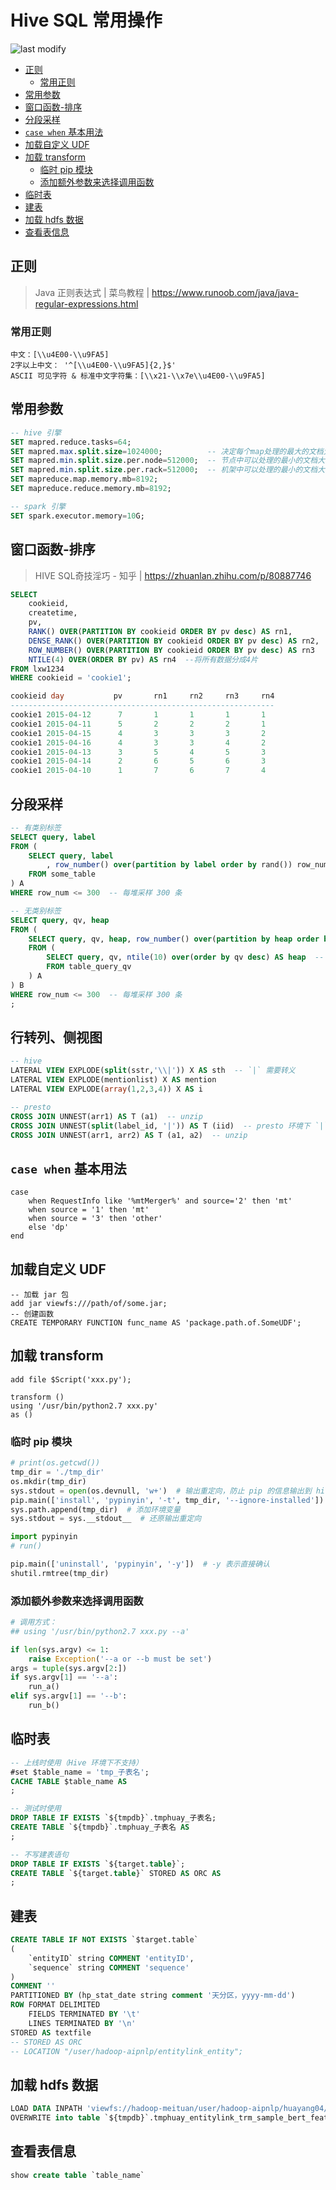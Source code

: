 Hive SQL 常用操作
===
<!--START_SECTION:badge-->

![last modify](https://img.shields.io/static/v1?label=last%20modify&message=2025-07-08%2016%3A53%3A13&color=yellowgreen&style=flat-square)

<!--END_SECTION:badge-->

- [正则](#正则)
    - [常用正则](#常用正则)
- [常用参数](#常用参数)
- [窗口函数-排序](#窗口函数-排序)
- [分段采样](#分段采样)
- [`case when` 基本用法](#case-when-基本用法)
- [加载自定义 UDF](#加载自定义-udf)
- [加载 transform](#加载-transform)
    - [临时 pip 模块](#临时-pip-模块)
    - [添加额外参数来选择调用函数](#添加额外参数来选择调用函数)
- [临时表](#临时表)
- [建表](#建表)
- [加载 hdfs 数据](#加载-hdfs-数据)
- [查看表信息](#查看表信息)

## 正则
> Java 正则表达式 | 菜鸟教程 | https://www.runoob.com/java/java-regular-expressions.html

### 常用正则
```
中文：[\\u4E00-\\u9FA5]
2字以上中文： '^[\\u4E00-\\u9FA5]{2,}$'
ASCII 可见字符 & 标准中文字符集：[\\x21-\\x7e\\u4E00-\\u9FA5]
```


## 常用参数
```sql
-- hive 引擎
SET mapred.reduce.tasks=64;
SET mapred.max.split.size=1024000;          -- 决定每个map处理的最大的文档大小，单位为B，越小 map 越多
SET mapred.min.split.size.per.node=512000;  -- 节点中可以处理的最小的文档大小（可以考虑设置为 max 的一半）
SET mapred.min.split.size.per.rack=512000;  -- 机架中可以处理的最小的文档大小（与 node 相同）
SET mapreduce.map.memory.mb=8192;
SET mapreduce.reduce.memory.mb=8192;

-- spark 引擎
SET spark.executor.memory=10G;
```


## 窗口函数-排序
> HIVE SQL奇技淫巧 - 知乎 | https://zhuanlan.zhihu.com/p/80887746
```sql
SELECT 
    cookieid,
    createtime,
    pv,
    RANK() OVER(PARTITION BY cookieid ORDER BY pv desc) AS rn1,         -- 1,1,3,3,5
    DENSE_RANK() OVER(PARTITION BY cookieid ORDER BY pv desc) AS rn2,   -- 1,1,2,2,3
    ROW_NUMBER() OVER(PARTITION BY cookieid ORDER BY pv desc) AS rn3    -- 1,2,3,4,5
    NTILE(4) OVER(ORDER BY pv) AS rn4  --将所有数据分成4片
FROM lxw1234 
WHERE cookieid = 'cookie1';

cookieid day           pv       rn1     rn2     rn3     rn4 
----------------------------------------------------------- 
cookie1 2015-04-12      7       1       1       1       1
cookie1 2015-04-11      5       2       2       2       1
cookie1 2015-04-15      4       3       3       3       2
cookie1 2015-04-16      4       3       3       4       2
cookie1 2015-04-13      3       5       4       5       3
cookie1 2015-04-14      2       6       5       6       3
cookie1 2015-04-10      1       7       6       7       4
```


## 分段采样
```sql
-- 有类别标签
SELECT query, label
FROM (
    SELECT query, label
        , row_number() over(partition by label order by rand()) row_num  -- 打乱每堆内部
    FROM some_table
) A
WHERE row_num <= 300  -- 每堆采样 300 条

-- 无类别标签
SELECT query, qv, heap
FROM (
    SELECT query, qv, heap, row_number() over(partition by heap order by rand()) row_num  -- 打乱每堆内部
    FROM (
        SELECT query, qv, ntile(10) over(order by qv desc) AS heap  -- 按 qv 降序分成 10 堆
        FROM table_query_qv
    ) A
) B
WHERE row_num <= 300  -- 每堆采样 300 条
;
```


<!-- ## 获取星期
```sql
pmod(datediff('#data#', '2012-01-01'), 7)  -- 返回 0-6 表示 星期日-星期六
``` -->


## 行转列、侧视图
```sql
-- hive
LATERAL VIEW EXPLODE(split(sstr,'\\|')) X AS sth  -- `|` 需要转义
LATERAL VIEW EXPLODE(mentionlist) X AS mention
LATERAL VIEW EXPLODE(array(1,2,3,4)) X AS i

-- presto
CROSS JOIN UNNEST(arr1) AS T (a1)  -- unzip
CROSS JOIN UNNEST(split(label_id, '|')) AS T (iid)  -- presto 环境下 `|` 不需要转义
CROSS JOIN UNNEST(arr1, arr2) AS T (a1, a2)  -- unzip

```

## `case when` 基本用法
```
case 
    when RequestInfo like '%mtMerger%' and source='2' then 'mt'
    when source = '1' then 'mt'
    when source = '3' then 'other' 
    else 'dp' 
end
```

## 加载自定义 UDF
```
-- 加载 jar 包
add jar viewfs:///path/of/some.jar;
-- 创建函数
CREATE TEMPORARY FUNCTION func_name AS 'package.path.of.SomeUDF';
```

## 加载 transform
```
add file $Script('xxx.py');

transform ()
using '/usr/bin/python2.7 xxx.py'
as ()
```

### 临时 pip 模块
```python
# print(os.getcwd())
tmp_dir = './tmp_dir'
os.mkdir(tmp_dir)
sys.stdout = open(os.devnull, 'w+')  # 输出重定向，防止 pip 的信息输出到 hive 表中
pip.main(['install', 'pypinyin', '-t', tmp_dir, '--ignore-installed'])  # -t 表示安装到指定位置
sys.path.append(tmp_dir)  # 添加环境变量
sys.stdout = sys.__stdout__  # 还原输出重定向

import pypinyin
# run()

pip.main(['uninstall', 'pypinyin', '-y'])  # -y 表示直接确认
shutil.rmtree(tmp_dir)
```

### 添加额外参数来选择调用函数
```python
# 调用方式：
## using '/usr/bin/python2.7 xxx.py --a'

if len(sys.argv) <= 1:
    raise Exception('--a or --b must be set')
args = tuple(sys.argv[2:])
if sys.argv[1] == '--a':
    run_a()
elif sys.argv[1] == '--b':
    run_b()
```


## 临时表
```sql
-- 上线时使用（Hive 环境下不支持）
#set $table_name = 'tmp_子表名';
CACHE TABLE $table_name AS
;

-- 测试时使用
DROP TABLE IF EXISTS `${tmpdb}`.tmphuay_子表名;
CREATE TABLE `${tmpdb}`.tmphuay_子表名 AS
;

-- 不写建表语句
DROP TABLE IF EXISTS `${target.table}`;
CREATE TABLE `${target.table}` STORED AS ORC AS
;
```

## 建表
```sql
CREATE TABLE IF NOT EXISTS `$target.table`
(
    `entityID` string COMMENT 'entityID',
    `sequence` string COMMENT 'sequence'
)
COMMENT ''
PARTITIONED BY (hp_stat_date string comment '天分区，yyyy-mm-dd')
ROW FORMAT DELIMITED 
    FIELDS TERMINATED BY '\t'
    LINES TERMINATED BY '\n'
STORED AS textfile
-- STORED AS ORC
-- LOCATION "/user/hadoop-aipnlp/entitylink_entity";
```


## 加载 hdfs 数据
```sql
LOAD DATA INPATH 'viewfs://hadoop-meituan/user/hadoop-aipnlp/huayang04/el_trm/pred__a__b__all.txt'
OVERWRITE into table `${tmpdb}`.tmphuay_entitylink_trm_sample_bert_feature__a__b__tmp;
```

## 查看表信息
```sql
show create table `table_name`
```